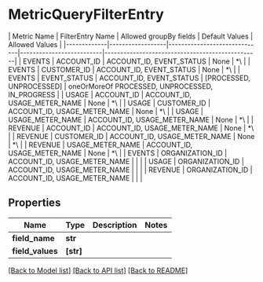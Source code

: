 # MetricQueryFilterEntry

 | Metric Name | FilterEntry Name |    Allowed groupBy fields    |      Default Values      |                 Allowed Values                  | |-------------|------------------|------------------------------|--------------------------|-------------------------------------------------| | EVENTS      | ACCOUNT_ID       | ACCOUNT_ID, EVENT_STATUS     | None                     | *\\<one or more valid accounts IDs>              | | EVENTS      | CUSTOMER_ID      | ACCOUNT_ID, EVENT_STATUS     | None                     | *\\<at most one valid customer ID>               | | EVENTS      | EVENT_STATUS     | ACCOUNT_ID, EVENT_STATUS     | [PROCESSED, UNPROCESSED] | oneOrMoreOf PROCESSED, UNPROCESSED, IN_PROGRESS | | USAGE       | ACCOUNT_ID       | ACCOUNT_ID, USAGE_METER_NAME | None                     | *\\<one or more valid accounts ID>               | | USAGE       | CUSTOMER_ID      | ACCOUNT_ID, USAGE_METER_NAME | None                     | *\\<at most one valid customer ID>               | | USAGE       | USAGE_METER_NAME | ACCOUNT_ID, USAGE_METER_NAME | None                     | *\\<one or more valid usage meter name>          | | REVENUE     | ACCOUNT_ID       | ACCOUNT_ID, USAGE_METER_NAME | None                     | *\\<one or more valid accounts ID>               | | REVENUE     | CUSTOMER_ID      | ACCOUNT_ID, USAGE_METER_NAME | None                     | *\\<at most one valid customer ID>               | | REVENUE     | USAGE_METER_NAME | ACCOUNT_ID, USAGE_METER_NAME | None                     | *\\<one or more valid usage meter name>          | | EVENTS      | ORGANIZATION_ID  | ACCOUNT_ID, USAGE_METER_NAME | <From auth token>        |                                                 | | USAGE       | ORGANIZATION_ID  | ACCOUNT_ID, USAGE_METER_NAME | <From auth token>        |                                                 | | REVENUE     | ORGANIZATION_ID  | ACCOUNT_ID, USAGE_METER_NAME | <From auth token>        |                                                 | 

## Properties
Name | Type | Description | Notes
------------ | ------------- | ------------- | -------------
**field_name** | **str** |  | 
**field_values** | **[str]** |  | 

[[Back to Model list]](../README.md#documentation-for-models) [[Back to API list]](../README.md#documentation-for-api-endpoints) [[Back to README]](../README.md)


